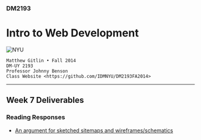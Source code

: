 ### DM2193

# Intro to Web Development

![NYU](http://j-hnnybens-n.com/capture/imami.png)

    Matthew Gitlin • Fall 2014
    DM-UY 2193
    Professor Johnny Benson
    Class Website <https://github.com/IDMNYU/DM2193FA2014>

---

## Week 7 Deliverables

### Reading Responses
* [An argument for sketched sitemaps and wireframes/schematics](http://www.slideshare.net/pubsmith/sketching-interfaces-workshop-interactions12-dublin)

